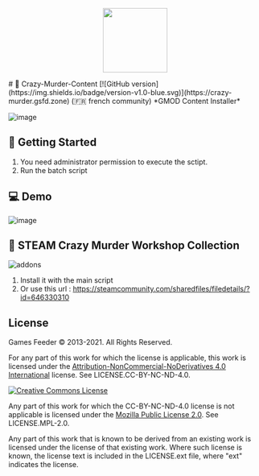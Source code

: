 <p align="center">
  <img width="128" height="128" src="https://user-images.githubusercontent.com/20164459/141696052-c013f7e3-f467-4e7c-ade3-84f6af7b5a4e.png">
</p>
# 👑 Crazy-Murder-Content [![GitHub version](https://img.shields.io/badge/version-v1.0-blue.svg)](https://crazy-murder.gsfd.zone) (🇫🇷 french community)
*GMOD Content Installer*

![image](https://user-images.githubusercontent.com/20164459/141358281-a6d4483d-9910-4f02-af57-113d1d8d3be1.png)

## :blue_book: Getting Started
1. You need administrator permission to execute the sctipt.
2. Run the batch script

## :computer: Demo
![image](https://user-images.githubusercontent.com/20164459/141357552-2ea5d074-cf06-491e-90ce-2bb22a07adc9.png)

## 🌟 STEAM Crazy Murder Workshop Collection
![addons](https://user-images.githubusercontent.com/20164459/141697197-1f660427-0eba-41b4-a6c8-64775fbb1115.gif)
1. Install it with the main script
2. Or use this url : https://steamcommunity.com/sharedfiles/filedetails/?id=646330310

## License

Games Feeder &copy; 2013-2021. All Rights Reserved.

For any part of this work for which the license is applicable, this work is licensed under the [Attribution-NonCommercial-NoDerivatives 4.0 International](http://creativecommons.org/licenses/by-nc-nd/4.0/) license. See LICENSE.CC-BY-NC-ND-4.0.

<a rel="license" href="http://creativecommons.org/licenses/by-nc-nd/4.0/"><img alt="Creative Commons License" style="border-width:0" src="https://i.creativecommons.org/l/by-nc-nd/4.0/88x31.png" /></a>

Any part of this work for which the CC-BY-NC-ND-4.0 license is not applicable is licensed under the [Mozilla Public License 2.0](https://www.mozilla.org/en-US/MPL/2.0/). See LICENSE.MPL-2.0.

Any part of this work that is known to be derived from an existing work is licensed under the license of that existing work. Where such license is known, the license text is included in the LICENSE.ext file, where "ext" indicates the license.
